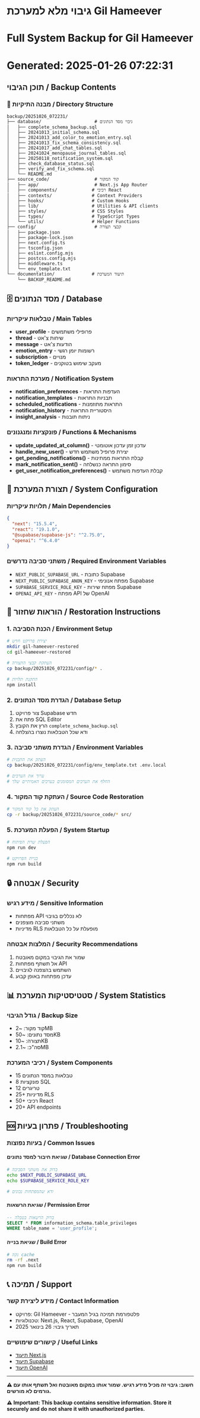 # גיבוי מלא למערכת Gil Hameever
# Full System Backup for Gil Hameever
# Generated: 2025-01-26 07:22:31

## תוכן הגיבוי / Backup Contents

### 📁 מבנה התיקיות / Directory Structure
```
backup/20251026_072231/
├── database/                    # גיבוי מסד הנתונים
│   ├── complete_schema_backup.sql
│   ├── 20241013_initial_schema.sql
│   ├── 20241013_add_color_to_emotion_entry.sql
│   ├── 20241013_fix_schema_consistency.sql
│   ├── 20241017_add_chat_tables.sql
│   ├── 20241024_menopause_journal_tables.sql
│   ├── 20250118_notification_system.sql
│   ├── check_database_status.sql
│   ├── verify_and_fix_schema.sql
│   └── README.md
├── source_code/                 # קוד המקור
│   ├── app/                     # Next.js App Router
│   ├── components/             # רכיבי React
│   ├── contexts/               # Context Providers
│   ├── hooks/                  # Custom Hooks
│   ├── lib/                    # Utilities & API clients
│   ├── styles/                 # CSS Styles
│   ├── types/                  # TypeScript Types
│   └── utils/                  # Helper Functions
├── config/                      # קבצי תצורה
│   ├── package.json
│   ├── package-lock.json
│   ├── next.config.ts
│   ├── tsconfig.json
│   ├── eslint.config.mjs
│   ├── postcss.config.mjs
│   ├── middleware.ts
│   └── env_template.txt
└── documentation/              # תיעוד המערכת
    └── BACKUP_README.md
```

## 🗄️ מסד הנתונים / Database

### טבלאות עיקריות / Main Tables
- **user_profile** - פרופילי משתמשים
- **thread** - שיחות צ'אט
- **message** - הודעות צ'אט
- **emotion_entry** - רשומות יומן רגשי
- **subscription** - מנויים
- **token_ledger** - מעקב שימוש בטוקנים

### מערכת התראות / Notification System
- **notification_preferences** - העדפות התראות
- **notification_templates** - תבניות התראות
- **scheduled_notifications** - התראות מתוזמנות
- **notification_history** - היסטוריית התראות
- **insight_analysis** - ניתוח תובנות

### פונקציות ומנגנונים / Functions & Mechanisms
- **update_updated_at_column()** - עדכון זמן עדכון אוטומטי
- **handle_new_user()** - יצירת פרופיל משתמש חדש
- **get_pending_notifications()** - קבלת התראות ממתינות
- **mark_notification_sent()** - סימון התראה כנשלחה
- **get_user_notification_preferences()** - קבלת העדפות משתמש

## 🔧 תצורת המערכת / System Configuration

### תלויות עיקריות / Main Dependencies
```json
{
  "next": "15.5.4",
  "react": "19.1.0",
  "@supabase/supabase-js": "^2.75.0",
  "openai": "^6.4.0"
}
```

### משתני סביבה נדרשים / Required Environment Variables
- `NEXT_PUBLIC_SUPABASE_URL` - כתובת Supabase
- `NEXT_PUBLIC_SUPABASE_ANON_KEY` - מפתח אנונימי Supabase
- `SUPABASE_SERVICE_ROLE_KEY` - מפתח שירות Supabase
- `OPENAI_API_KEY` - מפתח API של OpenAI

## 🚀 הוראות שחזור / Restoration Instructions

### 1. הכנת הסביבה / Environment Setup
```bash
# יצירת פרויקט חדש
mkdir gil-hameever-restored
cd gil-hameever-restored

# העתקת קבצי התצורה
cp backup/20251026_072231/config/* .

# התקנת תלויות
npm install
```

### 2. הגדרת מסד הנתונים / Database Setup
1. צור פרויקט Supabase חדש
2. פתח את SQL Editor
3. הרץ את הקובץ `complete_schema_backup.sql`
4. ודא שכל הטבלאות נוצרו בהצלחה

### 3. הגדרת משתני סביבה / Environment Variables
```bash
# העתק את התבנית
cp backup/20251026_072231/config/env_template.txt .env.local

# ערוך את הערכים
# החלף את הערכים המסומנים בערכים האמיתיים שלך
```

### 4. העתקת קוד המקור / Source Code Restoration
```bash
# העתק את כל קוד המקור
cp -r backup/20251026_072231/source_code/* src/
```

### 5. הפעלת המערכת / System Startup
```bash
# הפעלת שרת הפיתוח
npm run dev

# בניית הפרויקט
npm run build
```

## 🔒 אבטחה / Security

### מידע רגיש / Sensitive Information
- מפתחות API לא נכללים בגיבוי
- משתני סביבה מוצפנים
- מדיניות RLS מופעלת על כל הטבלאות

### המלצות אבטחה / Security Recommendations
1. שמור את הגיבוי במקום מאובטח
2. אל תשתף מפתחות API
3. השתמש בהצפנה לגיבויים
4. עדכן מפתחות באופן קבוע

## 📊 סטטיסטיקות המערכת / System Statistics

### גודל הגיבוי / Backup Size
- קוד מקור: ~2MB
- מסד נתונים: ~50KB
- תצורה: ~10KB
- סה"כ: ~2.1MB

### רכיבי המערכת / System Components
- 15 טבלאות במסד הנתונים
- 8 פונקציות SQL
- 12 טריגרים
- 25+ מדיניות RLS
- 50+ רכיבי React
- 20+ API endpoints

## 🆘 פתרון בעיות / Troubleshooting

### בעיות נפוצות / Common Issues

#### שגיאת חיבור למסד נתונים / Database Connection Error
```bash
# בדוק את משתני הסביבה
echo $NEXT_PUBLIC_SUPABASE_URL
echo $SUPABASE_SERVICE_ROLE_KEY

# ודא שהמפתחות נכונים
```

#### שגיאת הרשאות / Permission Error
```sql
-- בדוק הרשאות בטבלה
SELECT * FROM information_schema.table_privileges 
WHERE table_name = 'user_profile';
```

#### שגיאת בנייה / Build Error
```bash
# נקה cache
rm -rf .next
npm run build
```

## 📞 תמיכה / Support

### מידע ליצירת קשר / Contact Information
- פרויקט: Gil Hameever - פלטפורמת תמיכה בגיל המעבר
- טכנולוגיות: Next.js, React, Supabase, OpenAI
- תאריך גיבוי: 26 בינואר 2025

### קישורים שימושיים / Useful Links
- [תיעוד Next.js](https://nextjs.org/docs)
- [תיעוד Supabase](https://supabase.com/docs)
- [תיעוד OpenAI](https://platform.openai.com/docs)

---

**⚠️ חשוב: גיבוי זה מכיל מידע רגיש. שמור אותו במקום מאובטח ואל תשתף אותו עם גורמים לא מורשים.**

**⚠️ Important: This backup contains sensitive information. Store it securely and do not share it with unauthorized parties.**

